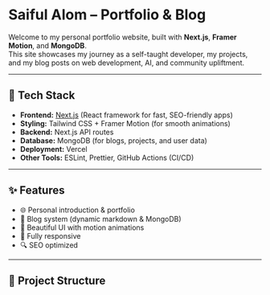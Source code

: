 # Saiful Alom – Portfolio & Blog

Welcome to my personal portfolio website, built with **Next.js**, **Framer Motion**, and **MongoDB**.  
This site showcases my journey as a self-taught developer, my projects, and my blog posts on web development, AI, and community upliftment.

---

## 🚀 Tech Stack

- **Frontend:** [Next.js](https://nextjs.org/) (React framework for fast, SEO-friendly apps)  
- **Styling:** Tailwind CSS + Framer Motion (for smooth animations)  
- **Backend:** Next.js API routes  
- **Database:** MongoDB (for blogs, projects, and user data)  
- **Deployment:** Vercel  
- **Other Tools:** ESLint, Prettier, GitHub Actions (CI/CD)

---

## ✨ Features

- 🌐 Personal introduction & portfolio  
- 📝 Blog system (dynamic markdown & MongoDB)  
- 🎨 Beautiful UI with motion animations  
- 📱 Fully responsive  
- 🔍 SEO optimized  

---

## 📂 Project Structure
